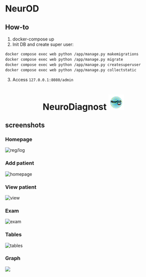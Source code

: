 # NeurOD

## How-to

1. docker-compose up
2. Init DB and create super user:

```bash
docker compose exec web python /app/manage.py makemigrations
docker compose exec web python /app/manage.py migrate
docker compose exec web python /app/manage.py createsuperuser
docker compose exec web python /app/manage.py collectstatic
```

3. Access `127.0.0.1:8080/admin`

<h1 align="center">NeuroDiagnost
<img src="https://github.com/kkwwaa/NeurOD/blob/main/amscsait/static/image/Ner (1) (1).png" height="50"/></h1>
<h2>screenshots</h2>
<h3>Homepage</h3>
<img src='https://github.com/kkwwaa/NeurOD/assets/120415812/ea8efbd8-c6bd-40df-b921-14d1f8dc5fde' alt='reg/log'>
<h3>Add patient</h3>
<img src='https://github.com/kkwwaa/NeurOD/assets/120415812/14cd2db7-3407-4740-a945-caa8caeba720' alt='homepage'>
<h3>View patient</h3>
<img src='https://github.com/kkwwaa/NeurOD/assets/120415812/8c42e23b-6b97-4834-82b1-7c1432c0a08a' alt='view'>
<h3>Exam</h3>
<img src='https://github.com/kkwwaa/NeurOD/assets/120415812/62697967-93fe-4be2-808e-7a4916f50718' alt='exam'>
<h3>Tables</h3>
<img src='https://github.com/kkwwaa/NeurOD/assets/120415812/ebb03d51-62ff-4c4c-a873-f37fe23efb48' alt='tables'>
<h3>Graph</h3>
<img src='https://github.com/kkwwaa/NeurOD/assets/120415812/a384032d-4455-423c-b9a5-0d8893f83e5a'>
